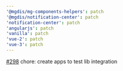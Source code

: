 ```yaml
---
'@mgdis/mg-components-helpers': patch
'@mgdis/notification-center': patch
'notification-center': patch
'angularjs': patch
'vanilla': patch
'vue-2': patch
'vue-3': patch
---
```


[#298](https://gitlab.mgdis.fr/core/core-ui/core-ui/-/issues/298) chore: create apps to test lib integration
